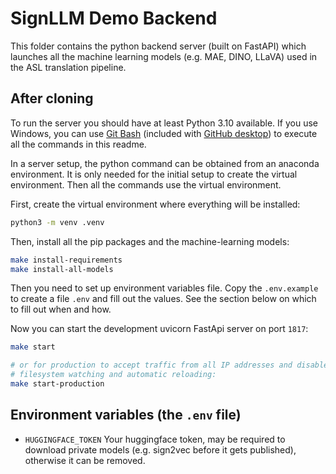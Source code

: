 # SignLLM Demo Backend

This folder contains the python backend server (built on FastAPI) which launches all the machine learning models (e.g. MAE, DINO, LLaVA) used in the ASL translation pipeline.


## After cloning

To run the server you should have at least Python 3.10 available. If you use Windows, you can use [Git Bash](https://gitforwindows.org) (included with [GitHub desktop](https://github.com/apps/desktop)) to execute all the commands in this readme.

In a server setup, the python command can be obtained from an anaconda environment. It is only needed for the initial setup to create the virtual environment. Then all the commands use the virtual environment.

First, create the virtual environment where everything will be installed:

```bash
python3 -m venv .venv
```

Then, install all the pip packages and the machine-learning models:

```bash
make install-requirements
make install-all-models
```

Then you need to set up environment variables file. Copy the `.env.example` to create a file `.env` and fill out the values. See the section below on which to fill out when and how.

Now you can start the development uvicorn FastApi server on port `1817`:

```bash
make start

# or for production to accept traffic from all IP addresses and disable
# filesystem watching and automatic reloading:
make start-production
```


## Environment variables (the `.env` file)

- `HUGGINGFACE_TOKEN` Your huggingface token, may be required to download private models (e.g. sign2vec before it gets published), otherwise it can be removed.
